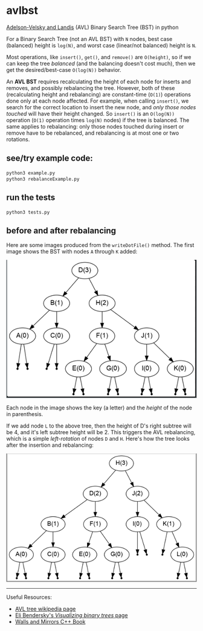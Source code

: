 # avlbst
[Adelson-Velsky and Landis](https://en.wikipedia.org/wiki/AVL_tree) (AVL) Binary Search Tree (BST) in python

For a Binary Search Tree (not an AVL BST) with `N` nodes,
best case (balanced) height is `log(N)`, and worst case (linear/not
balanced) height is `N`.

Most operations, like `insert()`, `get()`, and `remove()` are
`O(height)`, so if we can keep the tree *balanced* (and the balancing
doesn't cost much), then we get the desired/best-case `O(log(N))` behavior.

An **AVL BST** requires recalculating the height of each node for
inserts and removes, and possibly rebalancing the tree. However, both of
these (recalculating height and rebalancing) are constant-time (`O(1)`)
operations done only at each node affected. For example, when calling
`insert()`, we search for the correct location to insert the new node,
and *only those nodes touched* will have their height changed. So
`insert()` is an `O(log(N))` operation (`O(1)` operation times `log(N)`
nodes) if the tree is balanced. The same applies to rebalancing: only
those nodes touched during insert or remove have to be rebalanced, and
rebalancing is at most one or two rotations.

## see/try example code:
    python3 example.py
    python3 rebalanceExample.py

## run the tests
    python3 tests.py

## before and after rebalancing

Here are some images produced from the `writeDotFile()` method.
The first image shows the BST with nodes `A` through `K` added:

![tree before node L added](rebalanceBefore.png)

Each node in the image shows the key (a letter) and the *height* of 
the node in parenthesis.

If we add node `L` to the above tree, then the height of D's right
subtree will be 4, and it's left subtree height will be 2. This triggers
the AVL rebalancing, which is a simple *left-rotation* of nodes `D` and
`H`. Here's how the tree looks after the insertion and rebalancing:

![tree after node L added](rebalanceAfter.png)


---

Useful Resources:
- [AVL tree wikipedia page](https://en.wikipedia.org/wiki/AVL_tree)
- [Eli Bendersky's *Visualizing binary trees* page](https://eli.thegreenplace.net/2009/11/23/visualizing-binary-trees-with-graphviz)
- [Walls and Mirrors C++ Book](https://www.amazon.com/Data-Abstraction-Problem-Solving-Mirrors/dp/0134463978)


<!--

#### how to set `git push` to use ssh
    git remote set-url origin git@github.com:<username>/<project>.git
    git remote show origin

-->
